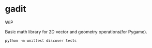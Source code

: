 # gadit
WIP

Basic math library for 2D vector and geometry operations(for Pygame).

`python -m unittest discover tests`
